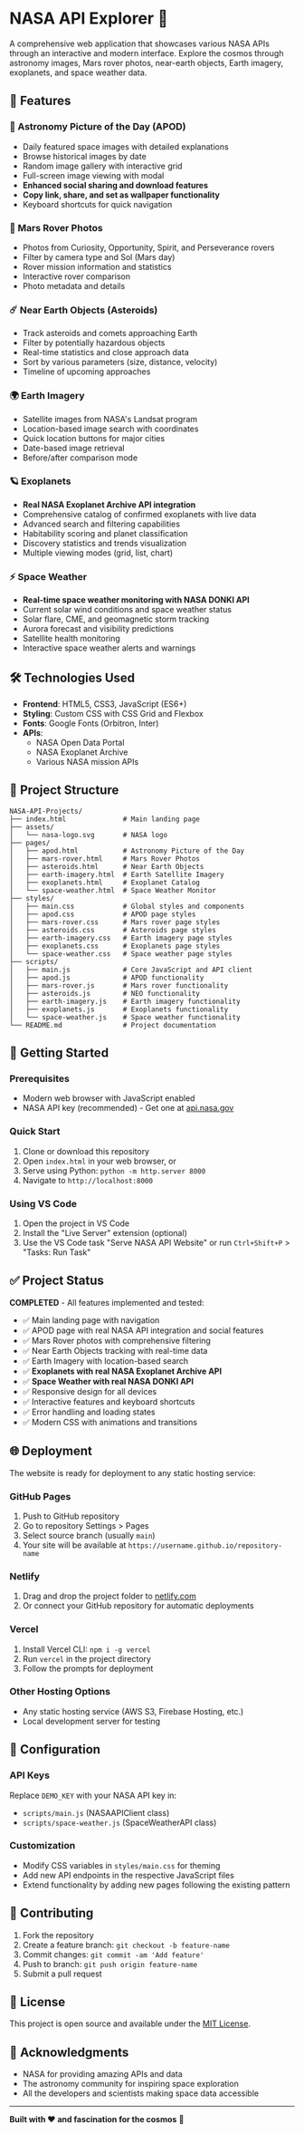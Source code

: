 # NASA API Explorer 🚀

A comprehensive web application that showcases various NASA APIs through an interactive and modern interface. Explore the cosmos through astronomy images, Mars rover photos, near-earth objects, Earth imagery, exoplanets, and space weather data.

## 🌟 Features

### 🌌 Astronomy Picture of the Day (APOD)
- Daily featured space images with detailed explanations
- Browse historical images by date
- Random image gallery with interactive grid
- Full-screen image viewing with modal
- **Enhanced social sharing and download features**
- **Copy link, share, and set as wallpaper functionality**
- Keyboard shortcuts for quick navigation

### 🚀 Mars Rover Photos
- Photos from Curiosity, Opportunity, Spirit, and Perseverance rovers
- Filter by camera type and Sol (Mars day)
- Rover mission information and statistics
- Interactive rover comparison
- Photo metadata and details

### ☄️ Near Earth Objects (Asteroids)
- Track asteroids and comets approaching Earth
- Filter by potentially hazardous objects
- Real-time statistics and close approach data
- Sort by various parameters (size, distance, velocity)
- Timeline of upcoming approaches

### 🌍 Earth Imagery
- Satellite images from NASA's Landsat program
- Location-based image search with coordinates
- Quick location buttons for major cities
- Date-based image retrieval
- Before/after comparison mode

### 🪐 Exoplanets
- **Real NASA Exoplanet Archive API integration**
- Comprehensive catalog of confirmed exoplanets with live data
- Advanced search and filtering capabilities
- Habitability scoring and planet classification
- Discovery statistics and trends visualization
- Multiple viewing modes (grid, list, chart)

### ⚡ Space Weather
- **Real-time space weather monitoring with NASA DONKI API**
- Current solar wind conditions and space weather status
- Solar flare, CME, and geomagnetic storm tracking
- Aurora forecast and visibility predictions
- Satellite health monitoring
- Interactive space weather alerts and warnings

## 🛠️ Technologies Used

- **Frontend**: HTML5, CSS3, JavaScript (ES6+)
- **Styling**: Custom CSS with CSS Grid and Flexbox
- **Fonts**: Google Fonts (Orbitron, Inter)
- **APIs**: 
  - NASA Open Data Portal
  - NASA Exoplanet Archive
  - Various NASA mission APIs

## 📁 Project Structure

```
NASA-API-Projects/
├── index.html              # Main landing page
├── assets/
│   └── nasa-logo.svg       # NASA logo
├── pages/
│   ├── apod.html           # Astronomy Picture of the Day
│   ├── mars-rover.html     # Mars Rover Photos
│   ├── asteroids.html      # Near Earth Objects
│   ├── earth-imagery.html  # Earth Satellite Imagery
│   ├── exoplanets.html     # Exoplanet Catalog
│   └── space-weather.html  # Space Weather Monitor
├── styles/
│   ├── main.css            # Global styles and components
│   ├── apod.css            # APOD page styles
│   ├── mars-rover.css      # Mars rover page styles
│   ├── asteroids.css       # Asteroids page styles
│   ├── earth-imagery.css   # Earth imagery page styles
│   ├── exoplanets.css      # Exoplanets page styles
│   └── space-weather.css   # Space weather page styles
├── scripts/
│   ├── main.js             # Core JavaScript and API client
│   ├── apod.js             # APOD functionality
│   ├── mars-rover.js       # Mars rover functionality
│   ├── asteroids.js        # NEO functionality
│   ├── earth-imagery.js    # Earth imagery functionality
│   ├── exoplanets.js       # Exoplanets functionality
│   └── space-weather.js    # Space weather functionality
└── README.md               # Project documentation
```

## 🚀 Getting Started

### Prerequisites
- Modern web browser with JavaScript enabled
- NASA API key (recommended) - Get one at [api.nasa.gov](https://api.nasa.gov/)

### Quick Start
1. Clone or download this repository
2. Open `index.html` in your web browser, or
3. Serve using Python: `python -m http.server 8000`
4. Navigate to `http://localhost:8000`

### Using VS Code
1. Open the project in VS Code
2. Install the "Live Server" extension (optional)
3. Use the VS Code task "Serve NASA API Website" or run `Ctrl+Shift+P` > "Tasks: Run Task"

## ✅ Project Status

**COMPLETED** - All features implemented and tested:

- ✅ Main landing page with navigation
- ✅ APOD page with real NASA API integration and social features
- ✅ Mars Rover photos with comprehensive filtering
- ✅ Near Earth Objects tracking with real-time data
- ✅ Earth Imagery with location-based search
- ✅ **Exoplanets with real NASA Exoplanet Archive API**
- ✅ **Space Weather with real NASA DONKI API**
- ✅ Responsive design for all devices
- ✅ Interactive features and keyboard shortcuts
- ✅ Error handling and loading states
- ✅ Modern CSS with animations and transitions

## 🌐 Deployment

The website is ready for deployment to any static hosting service:

### GitHub Pages
1. Push to GitHub repository
2. Go to repository Settings > Pages
3. Select source branch (usually `main`)
4. Your site will be available at `https://username.github.io/repository-name`

### Netlify
1. Drag and drop the project folder to [netlify.com](https://netlify.com)
2. Or connect your GitHub repository for automatic deployments

### Vercel
1. Install Vercel CLI: `npm i -g vercel`
2. Run `vercel` in the project directory
3. Follow the prompts for deployment

### Other Hosting Options
- Any static hosting service (AWS S3, Firebase Hosting, etc.)
- Local development server for testing

## 🔧 Configuration

### API Keys
Replace `DEMO_KEY` with your NASA API key in:
- `scripts/main.js` (NASAAPIClient class)
- `scripts/space-weather.js` (SpaceWeatherAPI class)

### Customization
- Modify CSS variables in `styles/main.css` for theming
- Add new API endpoints in the respective JavaScript files
- Extend functionality by adding new pages following the existing pattern

## 🤝 Contributing

1. Fork the repository
2. Create a feature branch: `git checkout -b feature-name`
3. Commit changes: `git commit -am 'Add feature'`
4. Push to branch: `git push origin feature-name`
5. Submit a pull request

## 📝 License

This project is open source and available under the [MIT License](LICENSE).

## 🙏 Acknowledgments

- NASA for providing amazing APIs and data
- The astronomy community for inspiring space exploration
- All the developers and scientists making space data accessible

---

**Built with ❤️ and fascination for the cosmos** 🌌
